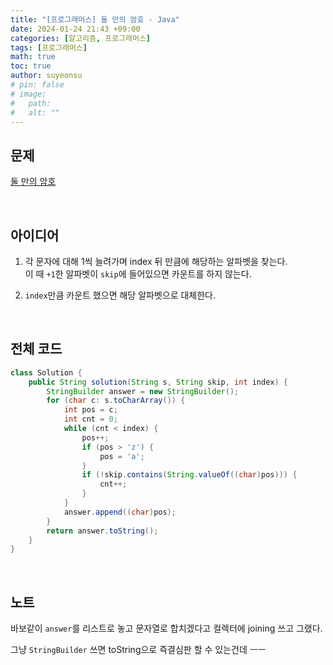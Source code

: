```yaml
---
title: "[프로그래머스] 둘 만의 암호 - Java"
date: 2024-01-24 21:43 +09:00
categories: [알고리즘, 프로그래머스]
tags: [프로그래머스]
math: true
toc: true
author: suyeonsu
# pin: false
# image:
#   path: 
#   alt: ""
---
```


## 문제

[둘 만의 암호](https://school.programmers.co.kr/learn/courses/30/lessons/155652)

<br>

## 아이디어

1. 각 문자에 대해 1씩 늘려가며 index 뒤 만큼에 해당하는 알파벳을 찾는다.  
이 때 `+1`한 알파벳이 `skip`에 들어있으면 카운트를 하지 않는다.

2. `index`만큼 카운트 했으면 해당 알파벳으로 대체한다. 

<br>

## 전체 코드 

```java
class Solution {
    public String solution(String s, String skip, int index) {
        StringBuilder answer = new StringBuilder();
        for (char c: s.toCharArray()) {
            int pos = c;
            int cnt = 0;
            while (cnt < index) {
                pos++;
                if (pos > 'z') {
                    pos = 'a';
                }
                if (!skip.contains(String.valueOf((char)pos))) {
                    cnt++;
                }
            }
            answer.append((char)pos);
        }
        return answer.toString();
    }
}
```

<br>

## 노트

바보같이 `answer`를 리스트로 놓고 문자열로 합치겠다고 컬렉터에 joining 쓰고 그랬다.  

그냥 `StringBuilder` 쓰면 toString으로 즉결심판 할 수 있는건데 ㅡㅡ